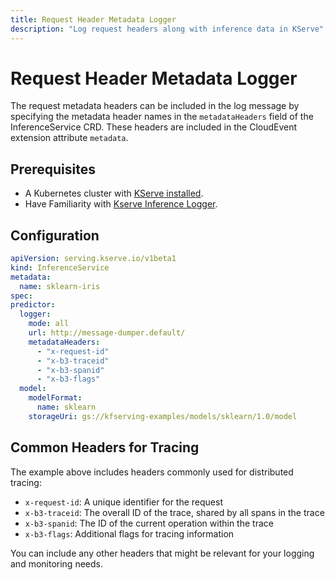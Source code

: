 ```yaml
---
title: Request Header Metadata Logger
description: "Log request headers along with inference data in KServe"
---
```


# Request Header Metadata Logger

The request metadata headers can be included in the log message by specifying the metadata header names in the `metadataHeaders` field of the InferenceService CRD. These headers are included in the CloudEvent extension attribute `metadata`.

## Prerequisites
- A Kubernetes cluster with [KServe installed](../../../getting-started/quickstart-guide.md).
- Have Familiarity with [Kserve Inference Logger](./basic-logger.md).

## Configuration

```yaml
apiVersion: serving.kserve.io/v1beta1
kind: InferenceService
metadata:
  name: sklearn-iris
spec:
predictor:
  logger:
    mode: all
    url: http://message-dumper.default/
    metadataHeaders:
      - "x-request-id"
      - "x-b3-traceid"
      - "x-b3-spanid"
      - "x-b3-flags"
  model:
    modelFormat:
      name: sklearn
    storageUri: gs://kfserving-examples/models/sklearn/1.0/model
```

## Common Headers for Tracing

The example above includes headers commonly used for distributed tracing:

- `x-request-id`: A unique identifier for the request
- `x-b3-traceid`: The overall ID of the trace, shared by all spans in the trace
- `x-b3-spanid`: The ID of the current operation within the trace
- `x-b3-flags`: Additional flags for tracing information

You can include any other headers that might be relevant for your logging and monitoring needs.
